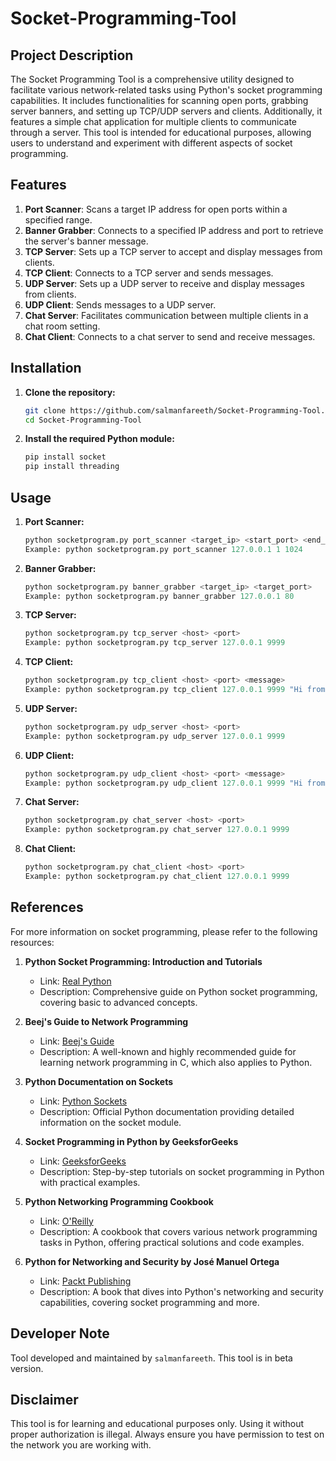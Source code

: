 # Socket-Programming-Tool

## Project Description

The Socket Programming Tool is a comprehensive utility designed to facilitate various network-related tasks using Python's socket programming capabilities. It includes functionalities for scanning open ports, grabbing server banners, and setting up TCP/UDP servers and clients. Additionally, it features a simple chat application for multiple clients to communicate through a server. This tool is intended for educational purposes, allowing users to understand and experiment with different aspects of socket programming.


## Features

1. **Port Scanner**: Scans a target IP address for open ports within a specified range.
2. **Banner Grabber**: Connects to a specified IP address and port to retrieve the server's banner message.
3. **TCP Server**: Sets up a TCP server to accept and display messages from clients.
4. **TCP Client**: Connects to a TCP server and sends messages.
5. **UDP Server**: Sets up a UDP server to receive and display messages from clients.
6. **UDP Client**: Sends messages to a UDP server.
7. **Chat Server**: Facilitates communication between multiple clients in a chat room setting.
8. **Chat Client**: Connects to a chat server to send and receive messages.

## Installation

1. **Clone the repository:**
    ```bash
    git clone https://github.com/salmanfareeth/Socket-Programming-Tool.git
    cd Socket-Programming-Tool
    ```

2. **Install the required Python module:**
    ```bash
    pip install socket
    pip install threading
    ```

## Usage

1. **Port Scanner:**
   ```py
   python socketprogram.py port_scanner <target_ip> <start_port> <end_port>
   Example: python socketprogram.py port_scanner 127.0.0.1 1 1024
   ```
2. **Banner Grabber:**
   ```py
   python socketprogram.py banner_grabber <target_ip> <target_port>
   Example: python socketprogram.py banner_grabber 127.0.0.1 80
   ```

3. **TCP Server:**
   ```py
   python socketprogram.py tcp_server <host> <port>
   Example: python socketprogram.py tcp_server 127.0.0.1 9999
   ```

4. **TCP Client:**
   ```py
   python socketprogram.py tcp_client <host> <port> <message>
   Example: python socketprogram.py tcp_client 127.0.0.1 9999 "Hi from Syed, TCP Server!"
   ```

5. **UDP Server:**
   ```py
   python socketprogram.py udp_server <host> <port>
   Example: python socketprogram.py udp_server 127.0.0.1 9999
   ```

6. **UDP Client:**
   ```py
   python socketprogram.py udp_client <host> <port> <message>
   Example: python socketprogram.py udp_client 127.0.0.1 9999 "Hi from Syed, UDP Server!"
   ```

7. **Chat Server:**
   ```py
   python socketprogram.py chat_server <host> <port>
   Example: python socketprogram.py chat_server 127.0.0.1 9999
   ```
   
8. **Chat Client:**
   ```py
   python socketprogram.py chat_client <host> <port>
   Example: python socketprogram.py chat_client 127.0.0.1 9999
   ```


## References

For more information on socket programming, please refer to the following resources:

1. **Python Socket Programming: Introduction and Tutorials**
   - Link: [Real Python](https://realpython.com/python-sockets/)
   - Description: Comprehensive guide on Python socket programming, covering basic to advanced concepts.

2. **Beej's Guide to Network Programming**
   - Link: [Beej's Guide](http://beej.us/guide/bgnet/)
   - Description: A well-known and highly recommended guide for learning network programming in C, which also applies to Python.

3. **Python Documentation on Sockets**
   - Link: [Python Sockets](https://docs.python.org/3/library/socket.html)
   - Description: Official Python documentation providing detailed information on the socket module.

4. **Socket Programming in Python by GeeksforGeeks**
   - Link: [GeeksforGeeks](https://www.geeksforgeeks.org/socket-programming-python/)
   - Description: Step-by-step tutorials on socket programming in Python with practical examples.

5. **Python Networking Programming Cookbook**
   - Link: [O'Reilly](https://www.oreilly.com/library/view/python-network-programming/9781785885123/)
   - Description: A cookbook that covers various network programming tasks in Python, offering practical solutions and code examples.

6. **Python for Networking and Security by José Manuel Ortega**
   - Link: [Packt Publishing](https://www.packtpub.com/product/python-for-networking-and-security/9781789952081)
   - Description: A book that dives into Python's networking and security capabilities, covering socket programming and more.


## Developer Note

Tool developed and maintained by `salmanfareeth`.
This tool is in beta version.

## Disclaimer

This tool is for learning and educational purposes only. Using it without proper authorization is illegal. Always ensure you have permission to test on the network you are working with.
